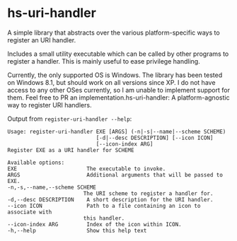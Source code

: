 # hs-uri-handler

A simple library that abstracts over the various platform-specific
ways to register an URI handler.

Includes a small utility executable which can be called by other programs
to register a handler. This is mainly useful to ease privilege handling.

Currently, the only supported OS is Windows. The library has been tested
on Windows 8.1, but should work on all versions since XP. I do not have
access to any other OSes currently, so I am unable to implement support for
them. Feel free to PR an implementation.hs-uri-handler: A platform-agnostic way to register URI handlers.

Output from `register-uri-handler --help`:

    Usage: register-uri-handler EXE [ARGS] (-n|-s|--name|--scheme SCHEME)
                                [-d|--desc DESCRIPTION] [--icon ICON]
                                [--icon-index ARG]
    Register EXE as a URI handler for SCHEME

    Available options:
    EXE                      The executable to invoke.
    ARGS                     Additional arguments that will be passed to EXE.
    -n,-s,--name,--scheme SCHEME
                            The URI scheme to register a handler for.
    -d,--desc DESCRIPTION    A short description for the URI handler.
    --icon ICON              Path to a file containing an icon to associate with
                            this handler.
    --icon-index ARG         Index of the icon within ICON.
    -h,--help                Show this help text
